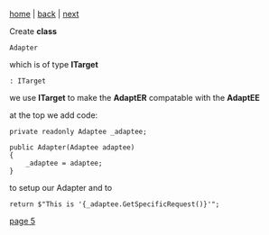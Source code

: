 [home](./page01.md) | [back](./page03.md) | [next](./page03.md)

Create **class**
```
Adapter
```
which is of type **ITarget**
```
: ITarget
```
we use **ITarget** to make the **AdaptER** compatable with the **AdaptEE** 

at the top we add code:
```
private readonly Adaptee _adaptee;

public Adapter(Adaptee adaptee)
{
    _adaptee = adaptee;
}
```
to setup our Adapter and to
```
return $"This is '{_adaptee.GetSpecificRequest()}'";
```





[page 5](./page05.md)
